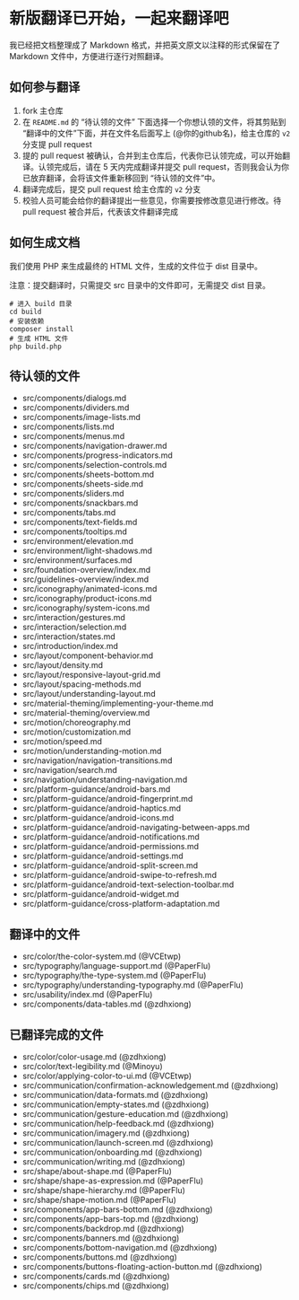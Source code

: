 # 新版翻译已开始，一起来翻译吧

我已经把文档整理成了 Markdown 格式，并把英文原文以注释的形式保留在了 Markdown 文件中，方便进行逐行对照翻译。

## 如何参与翻译

1. fork 主仓库
2. 在 `README.md` 的 “待认领的文件” 下面选择一个你想认领的文件，将其剪贴到 “翻译中的文件”下面，并在文件名后面写上 (@你的github名)，给主仓库的 `v2` 分支提 pull request
3. 提的 pull request 被确认，合并到主仓库后，代表你已认领完成，可以开始翻译。认领完成后，请在 5 天内完成翻译并提交 pull request，否则我会认为你已放弃翻译，会将该文件重新移回到 “待认领的文件”中。
4. 翻译完成后，提交 pull request 给主仓库的 `v2` 分支
5. 校验人员可能会给你的翻译提出一些意见，你需要按修改意见进行修改。待 pull request 被合并后，代表该文件翻译完成

## 如何生成文档

我们使用 PHP 来生成最终的 HTML 文件，生成的文件位于 dist 目录中。

注意：提交翻译时，只需提交 src 目录中的文件即可，无需提交 dist 目录。

```
# 进入 build 目录
cd build
# 安装依赖
composer install
# 生成 HTML 文件
php build.php
```

## 待认领的文件

* src/components/dialogs.md
* src/components/dividers.md
* src/components/image-lists.md
* src/components/lists.md
* src/components/menus.md
* src/components/navigation-drawer.md
* src/components/progress-indicators.md
* src/components/selection-controls.md
* src/components/sheets-bottom.md
* src/components/sheets-side.md
* src/components/sliders.md
* src/components/snackbars.md
* src/components/tabs.md
* src/components/text-fields.md
* src/components/tooltips.md
* src/environment/elevation.md
* src/environment/light-shadows.md
* src/environment/surfaces.md
* src/foundation-overview/index.md
* src/guidelines-overview/index.md
* src/iconography/animated-icons.md
* src/iconography/product-icons.md
* src/iconography/system-icons.md
* src/interaction/gestures.md
* src/interaction/selection.md
* src/interaction/states.md
* src/introduction/index.md
* src/layout/component-behavior.md
* src/layout/density.md
* src/layout/responsive-layout-grid.md
* src/layout/spacing-methods.md
* src/layout/understanding-layout.md
* src/material-theming/implementing-your-theme.md
* src/material-theming/overview.md
* src/motion/choreography.md
* src/motion/customization.md
* src/motion/speed.md
* src/motion/understanding-motion.md
* src/navigation/navigation-transitions.md
* src/navigation/search.md
* src/navigation/understanding-navigation.md
* src/platform-guidance/android-bars.md
* src/platform-guidance/android-fingerprint.md
* src/platform-guidance/android-haptics.md
* src/platform-guidance/android-icons.md
* src/platform-guidance/android-navigating-between-apps.md
* src/platform-guidance/android-notifications.md
* src/platform-guidance/android-permissions.md
* src/platform-guidance/android-settings.md
* src/platform-guidance/android-split-screen.md
* src/platform-guidance/android-swipe-to-refresh.md
* src/platform-guidance/android-text-selection-toolbar.md
* src/platform-guidance/android-widget.md
* src/platform-guidance/cross-platform-adaptation.md

## 翻译中的文件
* src/color/the-color-system.md (@VCEtwp)
* src/typography/language-support.md (@PaperFlu)
* src/typography/the-type-system.md (@PaperFlu)
* src/typography/understanding-typography.md (@PaperFlu)
* src/usability/index.md (@PaperFlu)
* src/components/data-tables.md (@zdhxiong)

## 已翻译完成的文件
* src/color/color-usage.md (@zdhxiong)
* src/color/text-legibility.md (@Minoyu)
* src/color/applying-color-to-ui.md (@VCEtwp)
* src/communication/confirmation-acknowledgement.md (@zdhxiong)
* src/communication/data-formats.md (@zdhxiong)
* src/communication/empty-states.md (@zdhxiong)
* src/communication/gesture-education.md (@zdhxiong)
* src/communication/help-feedback.md (@zdhxiong)
* src/communication/imagery.md (@zdhxiong)
* src/communication/launch-screen.md (@zdhxiong)
* src/communication/onboarding.md (@zdhxiong)
* src/communication/writing.md (@zdhxiong)
* src/shape/about-shape.md (@PaperFlu)
* src/shape/shape-as-expression.md (@PaperFlu)
* src/shape/shape-hierarchy.md (@PaperFlu)
* src/shape/shape-motion.md (@PaperFlu)
* src/components/app-bars-bottom.md (@zdhxiong)
* src/components/app-bars-top.md (@zdhxiong)
* src/components/backdrop.md (@zdhxiong)
* src/components/banners.md (@zdhxiong)
* src/components/bottom-navigation.md (@zdhxiong)
* src/components/buttons.md (@zdhxiong)
* src/components/buttons-floating-action-button.md (@zdhxiong)
* src/components/cards.md (@zdhxiong)
* src/components/chips.md (@zdhxiong)
